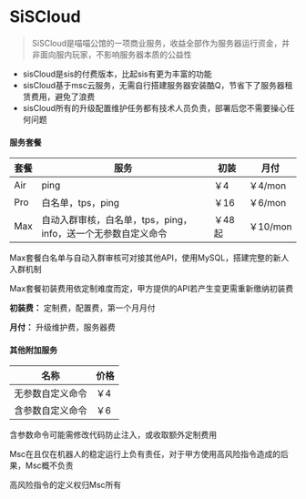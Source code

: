# SiSCloud
> SiSCloud是喵喵公馆的一项商业服务，收益全部作为服务器运行资金，并非面向服内玩家，不影响服务器本质的公益性

- sisCloud是sis的付费版本，比起sis有更为丰富的功能
- sisCloud基于msc云服务，无需自行搭建服务器安装酷Q，节省下了服务器租赁费用，避免了浪费
- sisCloud所有的升级配置维护任务都有技术人员负责，部署后您不需要操心任何问题

#### 服务套餐
| 套餐 | 服务                                                          | 初装  | 月付    |
| ---- | ------------------------------------------------------------- | ----- | ------- |
| Air  | ping                                                          | ￥4    | ￥4/mon  |
| Pro  | 白名单，tps，ping                                             | ￥16   | ￥6/mon  |
| Max  | 自动入群审核，白名单，tps，ping，info，送一个无参数自定义命令 | ￥48起 | ￥10/mon |

Max套餐白名单与自动入群审核可对接其他API，使用MySQL，搭建完整的新人入群机制

Max套餐初装费用依定制难度而定，甲方提供的API若产生变更需重新缴纳初装费

**初装费：** 定制费，配置费，第一个月月付

**月付：** 升级维护费，服务器费

#### 其他附加服务
| 名称             | 价格 |
| ---------------- | ---- |
| 无参数自定义命令 | ￥4   |
| 含参数自定义命令 | ￥6   |

含参数命令可能需修改代码防止注入，或收取额外定制费用

Msc在且仅在机器人的稳定运行上负有责任，对于甲方使用高风险指令造成的后果，Msc概不负责

高风险指令的定义权归Msc所有